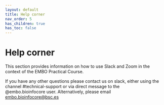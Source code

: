 ```yaml
---
layout: default
title: Help corner
nav_order: 5
has_children: true
has_toc: false
---
```


# Help corner

This section provides information on how to use Slack and Zoom in the context of the EMBO Practical Course.

If you have any other questions please contact us on slack, either using the channel #technical-support or via direct message to the @embo.bioinfocore user. Alternatively, please email embo.bioinfocore@bsc.es

